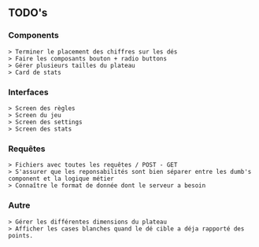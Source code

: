 ## TODO's
### Components
    > Terminer le placement des chiffres sur les dés
    > Faire les composants bouton + radio buttons
    > Gérer plusieurs tailles du plateau
    > Card de stats
### Interfaces
    > Screen des règles
    > Screen du jeu
    > Screen des settings
    > Screen des stats
### Requêtes
    > Fichiers avec toutes les requêtes / POST - GET
    > S'assurer que les reponsabilités sont bien séparer entre les dumb's component et la logique métier
    > Connaître le format de donnée dont le serveur a besoin
### Autre
    > Gérer les différentes dimensions du plateau
    > Afficher les cases blanches quand le dé cible a déja rapporté des points.
